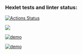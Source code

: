### Hexlet tests and linter status:
[![Actions Status](https://github.com/1Katerina1/python-project-49/workflows/hexlet-check/badge.svg)](https://github.com/1Katerina1/python-project-49/actions)

<a href="https://codeclimate.com/github/1Katerina1/python-project-49/maintainability"><img src="https://api.codeclimate.com/v1/badges/cbeb36e2fc3c5748d0c9/maintainability" /></a>

[![demo](https://asciinema.org/a/xHw9xSY3KmuSZTEhTyLNXSTgJ.svg)](https://asciinema.org/a/xHw9xSY3KmuSZTEhTyLNXSTgJ?#autoplay=1)


[![demo](https://asciinema.org/a/Uwg3bn8OCf843ac7bC2LHs5Ni.svg)](https://asciinema.org/a/Uwg3bn8OCf843ac7bC2LHs5Ni?#autoplay=1)

